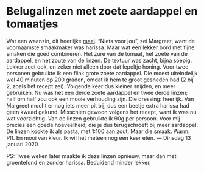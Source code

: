 # Belugalinzen met zoete aardappel en tomaatjes
Wat een waanzin, dit heerlijke [maal][1]. “Niets voor jou”, zei Margreet, want de voornaamste smaakmaker was harissa. Maar wat een lekker bord met fijne smaken die goed combineren. Het zure van de tomaat, het zoete van de aardappel, en het zoute van de linzen. De textuur was zacht, bijna soepig. Lekker zoet ook, en zeker niet alleen door dat lepeltje honing.
Voor twee personen gebruikte ik een flink grote zoete aardappel. Die moest uiteindelijk wel 40 minuten op 200 graden, omdat ik hem te groot gesneden had (2 bij 2, zoals het recept zei). Volgende keer dus kleiner snijden, en meer gebruiken. Nu was het een derde zoete aardappel en twee derde linzen; half om half zou ook een mooie verhouding zijn. Die dressing: heerlijk. Van Margreet mocht er nog iets meer pit bij, dus een beetje extra harissa had geen kwaad gekund. Misschien gewoon volgens het recept, want ik was nu wat voorzichtig. Van de linzen gebruikte ik 90g per persoon. Voor mij precies een goede hoeveelheid, die je dus terugschroeft bij meer aardappel. De linzen kookte ik als pasta, met 1:100 aan zout.
Maar die smaak. Warm. Pff. En mooi van kleur. Ik wil het meteen nog een keer eten. 
— Dinsdag 13 januari 2020

PS: Twee weken later maakte ik deze linzen opnieuw, maar dan met groentefond en zonder harissa. Beduidend minder lekker.

[1]:	https://www.bonappetit.com/recipe/black-lentil-and-harissa-roasted-veggie-bowl